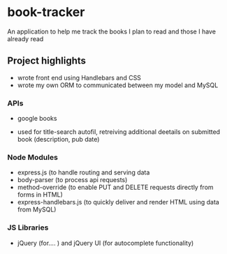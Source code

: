 # book-tracker
An application to help me track the books I plan to read and those I have already read


## Project highlights
+ wrote front end using Handlebars and CSS
+ wrote my own ORM to communicated between my model and MySQL

### APIs
+ google books
 * used for title-search autofil, retreiving additional deetails on submitted  book (description, pub date)

### Node Modules 
+ express.js (to handle routing and serving data
+ body-parser (to process api requests)
+ method-override (to enable PUT and DELETE requests directly from forms in HTML)
+ express-handlebars.js (to quickly deliver and render HTML using data from MySQL)

### JS Libraries
+ jQuery (for.... ) and jQuery UI (for autocomplete functionality)
